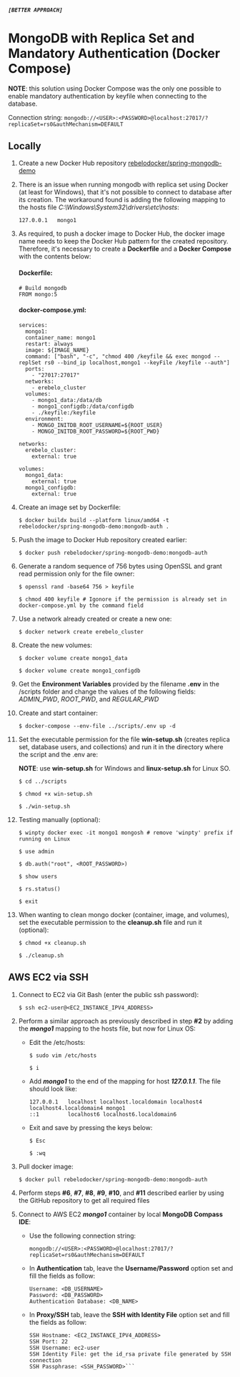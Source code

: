 ##### `[BETTER APPROACH]`

# MongoDB with Replica Set and Mandatory Authentication (Docker Compose)

**NOTE**: this solution using Docker Compose was the only one possible to enable mandatory authentication by keyfile when connecting to the database.

Connection string: `mongodb://<USER>:<PASSWORD>@localhost:27017/?replicaSet=rs0&authMechanism=DEFAULT`

## Locally

1. Create a new Docker Hub repository [rebelodocker/spring-mongodb-demo](https://hub.docker.com/)

2. There is an issue when running mongodb with replica set using Docker (at least for Windows), that it's not possible to connect to database after its creation. The workaround found is adding the following mapping to the hosts file _C:\Windows\System32\drivers\etc\hosts_:

   ```
   127.0.0.1   mongo1
   ```

3. As required, to push a docker image to Docker Hub, the docker image name needs to keep the Docker Hub pattern for the created repository. Therefore, it's necessary to create a **Dockerfile** and a **Docker Compose** with the contents below:

   #### Dockerfile:

   ```
   # Build mongodb
   FROM mongo:5
   ```

   #### docker-compose.yml:

   ```
   services:
     mongo1:
     container_name: mongo1
     restart: always
     image: ${IMAGE_NAME}
     command: ["bash", "-c", "chmod 400 /keyfile && exec mongod --replSet rs0 --bind_ip localhost,mongo1 --keyFile /keyfile --auth"]
     ports:
       - "27017:27017"
     networks:
       - erebelo_cluster
     volumes:
       - mongo1_data:/data/db
       - mongo1_configdb:/data/configdb
       - ./keyfile:/keyfile
     environment:
       - MONGO_INITDB_ROOT_USERNAME=${ROOT_USER}
       - MONGO_INITDB_ROOT_PASSWORD=${ROOT_PWD}

   networks:
     erebelo_cluster:
       external: true

   volumes:
     mongo1_data:
       external: true
     mongo1_configdb:
       external: true
   ```

4. Create an image set by Dockerfile:

   `$ docker buildx build --platform linux/amd64 -t rebelodocker/spring-mongodb-demo:mongodb-auth .`

5. Push the image to Docker Hub repository created earlier:

   `$ docker push rebelodocker/spring-mongodb-demo:mongodb-auth`

6. Generate a random sequence of 756 bytes using OpenSSL and grant read permission only for the file owner:

   `$ openssl rand -base64 756 > keyfile`

   `$ chmod 400 keyfile # Igonore if the permission is already set in docker-compose.yml by the command field`

7. Use a network already created or create a new one:

   `$ docker network create erebelo_cluster`

8. Create the new volumes:

   `$ docker volume create mongo1_data`

   `$ docker volume create mongo1_configdb`

9. Get the **Environment Variables** provided by the filename **.env** in the /scripts folder and change the values of the following fields: _ADMIN_PWD_, _ROOT_PWD_, and _REGULAR_PWD_

10. Create and start container:

    `$ docker-compose --env-file ../scripts/.env up -d`

11. Set the executable permission for the file **win-setup.sh** (creates replica set, database users, and collections) and run it in the directory where the script and the .env are:

    **NOTE**: use **win-setup.sh** for Windows and **linux-setup.sh** for Linux SO.

    `$ cd ../scripts`

    `$ chmod +x win-setup.sh`

    `$ ./win-setup.sh`

12. Testing manually (optional):

    `$ winpty docker exec -it mongo1 mongosh # remove 'winpty' prefix if running on Linux`

    `$ use admin`

    `$ db.auth("root", <ROOT_PASSWORD>)`

    `$ show users`

    `$ rs.status()`

    `$ exit`

13. When wanting to clean mongo docker (container, image, and volumes), set the executable permission to the **cleanup.sh** file and run it (optional):

    `$ chmod +x cleanup.sh`

    `$ ./cleanup.sh`

## AWS EC2 via SSH

1.  Connect to EC2 via Git Bash (enter the public ssh password):

    `$ ssh ec2-user@<EC2_INSTANCE_IPV4_ADDRESS>`

2.  Perform a similar approach as previously described in step **#2** by adding the **_mongo1_** mapping to the hosts file, but now for Linux OS:

    - Edit the /etc/hosts:

      `$ sudo vim /etc/hosts`

      `$ i`

    - Add **_mongo1_** to the end of the mapping for host **_127.0.1.1_**. The file should look like:
      ```
      127.0.0.1   localhost localhost.localdomain localhost4 localhost4.localdomain4 mongo1
      ::1         localhost6 localhost6.localdomain6
      ```
    - Exit and save by pressing the keys below:

      `$ Esc`

      `$ :wq`

3.  Pull docker image:

    `$ docker pull rebelodocker/spring-mongodb-demo:mongodb-auth`

4.  Perform steps **#6**, **#7**, **#8**, **#9**, **#10**, and **#11** described earlier by using the GitHub repository to get all required files

5.  Connect to AWS EC2 **_mongo1_** container by local **MongoDB Compass IDE**:

    - Use the following connection string:

      `mongodb://<USER>:<PASSWORD>@localhost:27017/?replicaSet=rs0&authMechanism=DEFAULT`

    - In **Authentication** tab, leave the **Username/Password** option set and fill the fields as follow:
      ```
      Username: <DB_USERNAME>
      Password: <DB_PASSWORD>
      Authentication Database: <DB_NAME>
      ```
    - In **Proxy/SSH** tab, leave the **SSH with Identity File** option set and fill the fields as follow:

      ````
      SSH Hostname: <EC2_INSTANCE_IPV4_ADDRESS>
      SSH Port: 22
      SSH Username: ec2-user
      SSH Identity File: get the id_rsa private file generated by SSH connection
      SSH Passphrase: <SSH_PASSWORD>```
      ````
